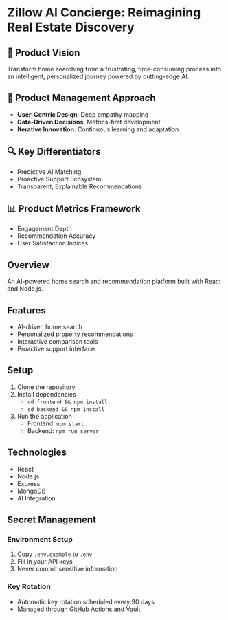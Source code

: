 # Zillow AI Concierge: Reimagining Real Estate Discovery

## 🚀 Product Vision
Transform home searching from a frustrating, time-consuming process into an intelligent, personalized journey powered by cutting-edge AI.

## 🧠 Product Management Approach
- **User-Centric Design**: Deep empathy mapping
- **Data-Driven Decisions**: Metrics-first development
- **Iterative Innovation**: Continuous learning and adaptation

## 🔍 Key Differentiators
- Predictive AI Matching
- Proactive Support Ecosystem
- Transparent, Explainable Recommendations

## 📊 Product Metrics Framework
- Engagement Depth
- Recommendation Accuracy
- User Satisfaction Indices

## Overview
An AI-powered home search and recommendation platform built with React and Node.js.

## Features
- AI-driven home search
- Personalized property recommendations
- Interactive comparison tools
- Proactive support interface

## Setup
1. Clone the repository
2. Install dependencies
   - `cd frontend && npm install`
   - `cd backend && npm install`
3. Run the application
   - Frontend: `npm start`
   - Backend: `npm run server`

## Technologies
- React
- Node.js
- Express
- MongoDB
- AI Integration

## Secret Management

### Environment Setup
1. Copy `.env.example` to `.env`
2. Fill in your API keys
3. Never commit sensitive information

### Key Rotation
- Automatic key rotation scheduled every 90 days
- Managed through GitHub Actions and Vault 
